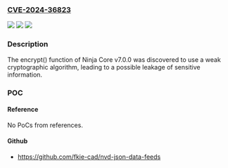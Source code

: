 ### [CVE-2024-36823](https://cve.mitre.org/cgi-bin/cvename.cgi?name=CVE-2024-36823)
![](https://img.shields.io/static/v1?label=Product&message=n%2Fa&color=blue)
![](https://img.shields.io/static/v1?label=Version&message=n%2Fa&color=blue)
![](https://img.shields.io/static/v1?label=Vulnerability&message=n%2Fa&color=brighgreen)

### Description

The encrypt() function of Ninja Core v7.0.0 was discovered to use a weak cryptographic algorithm, leading to a possible leakage of sensitive information.

### POC

#### Reference
No PoCs from references.

#### Github
- https://github.com/fkie-cad/nvd-json-data-feeds

